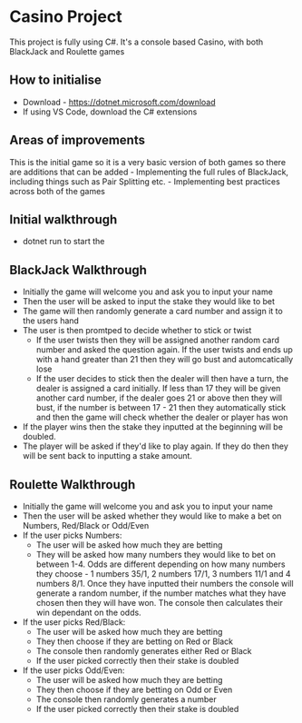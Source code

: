# Casino Project

This project is fully using C#. It's a console based Casino, with both BlackJack and Roulette games

## How to initialise
- Download - https://dotnet.microsoft.com/download
- If using VS Code, download the C# extensions 

## Areas of improvements
This is the initial game so it is a very basic version of both games so there are additions that can be added
    - Implementing the full rules of BlackJack, including things such as Pair Splitting etc. 
    - Implementing best practices across both of the games

## Initial walkthrough
- dotnet run to start the 

## BlackJack Walkthrough
- Initially the game will welcome you and ask you to input your name
- Then the user will be asked to input the stake they would like to bet
- The game will then randomly generate a card number and assign it to the users hand
- The user is then promtped to decide whether to stick or twist
    - If the user twists then they will be assigned another random card number and asked the question again. If the user twists and ends up with a hand greater than 21 then they will go bust and automcatically lose
    - If the user decides to stick then the dealer will then have a turn, the dealer is assigned a card initially. If less than 17 they will be given another card number, if the dealer goes 21 or above then they will bust, if the number is between 17 - 21 then they automatically stick and then the game will check whether the dealer or player has won
- If the player wins then the stake they inputted at the beginning will be doubled.
- The player will be asked if they'd like to play again. If they do then they will be sent back to inputting a stake amount.


## Roulette Walkthrough
- Initially the game will welcome you and ask you to input your name
- Then the user will be asked whether they would like to make a bet on Numbers, Red/Black or Odd/Even
- If the user picks Numbers:
    - The user will be asked how much they are betting
    - They will be asked how many numbers they would like to bet on between 1-4. Odds are different depending on how many numbers they choose - 1 numbers 35/1, 2 numbers 17/1, 3 numbers 11/1 and 4 numbers 8/1. Once they have inputted their numbers the console will generate a random number, if the number matches what they have chosen then they will have won. The console then calculates their win dependant on the odds. 
- If the user picks Red/Black:
    - The user will be asked how much they are betting
    - They then choose if they are betting on Red or Black
    - The console then randomly generates either Red or Black
    - If the user picked correctly then their stake is doubled
- If the user picks Odd/Even:
    - The user will be asked how much they are betting
    - They then choose if they are betting on Odd or Even
    - The console then randomly generates a number
    - If the user picked correctly then their stake is doubled
